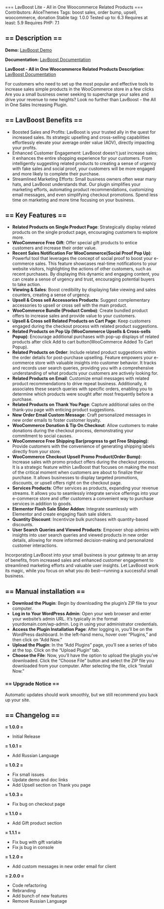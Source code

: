 ===  LavBoost Lite - All in One Woocommerce Related Products ===
Contributors: AliceThemes
Tags: boost sales, order bump, upsell, woocommerce, donation
Stable tag: 1.0.0
Tested up to: 6.3
Requires at least: 5.9
Requires PHP: 7.1


## == Description ==

**Demo:** [LavBoost Demo](https://lav-boost.alicethemes.com/)

**Documentation:** [LavBoost Documentation](https://alicethemes.com/documentation/)

**LavBoost - All in One Woocommerce Related Products Description**: [LavBoost Documentation](https://first-design-company.com/plugins/lavboost-the-all-in-one-sales-increasing-woocommerce-plugin/)

For customers who need to set up the most popular and effective tools to increase sales simple products in the WooCommerce store in a few clicks
Are you a small business owner seeking to supercharge your sales and drive your revenue to new heights? Look no further than LavBoost - the All in One Sales Increasing Plugin.

## == LavBoost Benefits ==
* Boosted Sales and Profits: LavBoost is your trusted ally in the quest for increased sales. Its strategic upselling and cross-selling capabilities effortlessly elevate your average order value (AOV), directly impacting your profits.
* Enhanced Customer Engagement: LavBoost doesn't just increase sales; it enhances the entire shopping experience for your customers. From intelligently suggesting related products to creating a sense of urgency with fake sales and social proof, your customers will be more engaged and more likely to complete their purchase.
* Streamlined Marketing Efforts: Small business owners often wear many hats, and LavBoost understands that. Our plugin simplifies your marketing efforts, automating product recommendations, customizing email messages, and even simplifying checkout promotions. Spend less time on marketing and more time focusing on your business.

## == Key Features ==
* **Related Products on Single Product Page**: Strategically display related products on the single product page, encouraging customers to explore more.
* **WooCommerce Free Gift**: Offer special gift products to entice customers and increase their order value.
* **Recent Sales Notification For WooCommerce(Social Proof Pop Up)**: Powerful tool that leverages the concept of social proof to boost your e-commerce sales. This feature showcases real-time notifications to your website visitors, highlighting the actions of other customers, such as recent purchases. By displaying this dynamic and engaging content, you can create a sense of urgency and trust, encouraging potential buyers to take action.
* **Viewing & Sales**: Boost credibility by displaying fake viewing and sales counters, creating a sense of urgency.
* **Upsell & Cross sell Accessories Products**: Suggest complementary accessories to upsell or cross sell  with the main product.
* **WooCommerce Bundle (Product Combo)**: Create bundled product offers to increase sales and provide value to your customers.
* **Upsell & Cross sell Related Products on Cart Page**: Keep customers engaged during the checkout process with related product suggestions.
* **Related Products on Pop Up (WooCommerce Upsells & Cross-sells Popup)**: Encourage additional purchases with pop-up displays of related products after click Add to cart button(WooCommerce Added To Cart Popup).
* **Related Products on Order**: Include related product suggestions within the order details for post-purchase upselling. Feature empowers your e-commerce store with valuable insights into customer behavior. It tracks and records user search queries, providing you with a comprehensive understanding of what products your customers are actively looking for.
* **Related Products on Email**: Customize email messages with related product recommendations to drive repeat business. Additionally, it associates these search queries with specific orders, enabling you to determine which products were sought after most frequently before a purchase.
* **Related Products on Thank You Page**: Capture additional sales on the thank-you page with enticing product suggestions.
* **New Order Email Custom Message**: Craft personalized messages in new order emails to foster customer loyalty.
* **WooCommerce Donation & Tip On Checkout**: Allow customers to make donations during the checkout process, demonstrating your commitment to social causes.
* **WooCommerce Free Shipping Bar(progress to get Free Shipping)**: Provide customers with the convenience of generating shipping labels directly from your store.
* **WooCommerce Checkout Upsell Promo Product(Order Bump)**: Increase sales with promo product offers during the checkout process. It is a strategic feature within LavBoost that focuses on making the most of the critical moment when customers are about to finalize their purchase. It allows businesses to display targeted promotions, discounts, or upsell offers right on the checkout page.
* **Services Products**: Offer services as products, expanding your revenue streams. It allows you to seamlessly integrate service offerings into your e-commerce store and offer customers a convenient way to purchase services in addition to goods.
* **Elementor Flash Sale Slider Addon**: Integrate seamlessly with Elementor and create engaging flash sale sliders.
* **Quantity Discount**: Incentivize bulk purchases with quantity-based discounts.
* **User Search Queries and Viewed Products**: Empower shop admins with insights into user search queries and viewed products in new order details, allowing for more informed decision-making and personalized customer interactions.

Incorporating LavBoost into your small business is your gateway to an array of benefits, from increased sales and enhanced customer engagement to streamlined marketing efforts and valuable user insights. Let LavBoost work its magic, while you focus on what you do best—running a successful small business.


## == Manual installation ==

* **Download the Plugin**: Begin by downloading the plugin’s ZIP file to your computer.
* **Log in to Your WordPress Admin**: Open your web browser and enter your website’s admin URL. It’s typically in the format yourdomain.com/wp-admin. Log in using your administrator credentials.
* **Access the Plugin Installation Page**: After logging in, you’ll be on the WordPress dashboard. In the left-hand menu, hover over “Plugins,” and then click on “Add New.”
* **Upload the Plugin**: In the “Add Plugins” page, you’ll see a series of tabs at the top. Click on the “Upload Plugin” tab.
* **Choose the File**: Now, you’ll have the option to upload the plugin you’ve downloaded. Click the “Choose File” button and select the ZIP file you downloaded from your computer. After selecting the file, click “Install Now.”

### == Upgrade Notice ==

Automatic updates should work smoothly, but we still recommend you back up your site.


## == Changelog ==

**= 1.0.0 =**
* Initial Release

**= 1.0.1 =**
* Add Russian Language

**= 1.0.2 =**
* Fix small issues
* Update demo and doc links
* Add Upsell section on Thank you page

**= 1.0.3 =**
* Fix bug on checkout page

**= 1.1.0 =**
* Add Gift product section

**= 1.1.1 =**
* Fix bug with gift variable
* Fix js bug in console

**= 1.2.0 =**
* Add custom messages in new order email for client

**= 2.0.0 =**
* Code refactoring
* Rebranding
* Add bunch of new features
* Remove Russian Language
